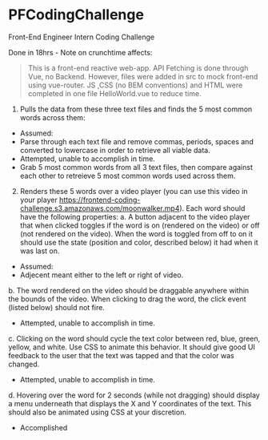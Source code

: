 # PFCodingChallenge
Front-End Engineer Intern Coding Challenge

Done in 18hrs - Note on crunchtime affects:
>This is a front-end reactive web-app. API Fetching is done through Vue, no Backend.
>However, files were added in src to mock front-end using vue-router.
> JS ,CSS (no BEM conventions) and HTML were completed in one file HelloWorld.vue to reduce time. 


1. Pulls the data from these three text files and finds the 5 most common words across them:
* Assumed: 
* Parse through each text file and remove commas, periods, spaces and converted to lowercase in order to retrieve all viable data. 
* Attempted, unable to accomplish in time. 
* Grab 5 most common words from all  3 text files, then compare against each other to retreieve 5 most common words used across them. 

2. Renders these 5 words over a video player (you can use this video in your player
https://frontend-coding-challenge.s3.amazonaws.com/moonwalker.mp4). Each word should
have the following properties:
a. A button adjacent to the video player that when clicked toggles if the word is on
(rendered on the video) or off (not rendered on the video). When the word is toggled
from off to on it should use the state (position and color, described below) it had when
it was last on.
* Assumed:
* Adjecent meant either to the left or right of video. 

b. The word rendered on the video should be draggable anywhere within the bounds of
the video. When clicking to drag the word, the click event (listed below) should not fire.
* Attempted, unable to accomplish in time. 

c. Clicking on the word should cycle the text color between red, blue, green, yellow, and
white. Use CSS to animate this behavior. It should give good UI feedback to the user that
the text was tapped and that the color was changed.
* Attempted, unable to accomplish in time. 

d. Hovering over the word for 2 seconds (while not dragging) should display a menu
underneath that displays the X and Y coordinates of the text. This should also be
animated using CSS at your discretion.
* Accomplished 
